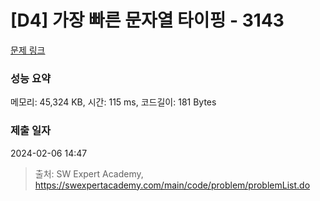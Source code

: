 # [D4] 가장 빠른 문자열 타이핑 - 3143 

[문제 링크](https://swexpertacademy.com/main/code/problem/problemDetail.do?contestProbId=AV_65wkqsb4DFAWS) 

### 성능 요약

메모리: 45,324 KB, 시간: 115 ms, 코드길이: 181 Bytes

### 제출 일자

2024-02-06 14:47



> 출처: SW Expert Academy, https://swexpertacademy.com/main/code/problem/problemList.do